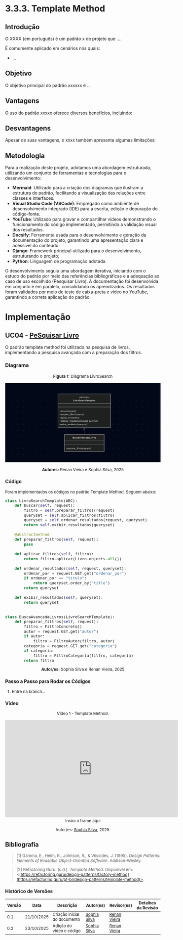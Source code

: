 # 3.3.3. Template Method

## Introdução

O XXXX (em português) é um padrão x de projeto que ....

É comumente aplicado em cenários nos quais:

- ...

## Objetivo

O objetivo principal do padrão xxxxxx é ...


## Vantagens

O uso do padrão xxxxx oferece diversos benefícios, incluindo:


## Desvantagens

Apesar de suas vantagens, o xxxx também apresenta algumas limitações:


## Metodologia

Para a realização deste projeto, adotamos uma abordagem estruturada, utilizando um conjunto de ferramentas e tecnologias para o desenvolvimento:

- **Mermaid**: Utilizado para a criação dos diagramas que ilustram a estrutura do padrão, facilitando a visualização das relações entre classes e interfaces.
- **Visual Studio Code (VSCode)**: Empregado como ambiente de desenvolvimento integrado (IDE) para a escrita, edição e depuração do código-fonte.
- **YouTube**: Utilizado para gravar e compartilhar vídeos demonstrando o funcionamento do código implementado, permitindo a validação visual dos resultados.
- **Docsify**: Ferramenta usada para o desenvolvimento e geração da documentação do projeto, garantindo uma apresentação clara e acessível do conteúdo.
- **Django**: Framework principal utilizado para o desenvolvimento, estruturando o projeto;
- **Python**: Linguagem de programação adotada.

O desenvolvimento seguiu uma abordagem iterativa, iniciando com o estudo do padrão por meio das referências bibliográficas e a adequação ao caso de uso escolhido (Pesquisar Livro). A documentação foi desenvolvida em conjunto e em paralelo, consolidando os aprendizados. Os resultados foram validados por meio de teste de caixa-preta e vídeo no YouTube, garantindo a correta aplicação do padrão.


# Implementação 
## UC04 - [PeSquisar Livro](https://unbarqdsw2025-2-turma01.github.io/2025.2-T01-G5_EuRecomendo_Entrega_02/#/Modelagem/2.3.1.CasosDeUso)

O padrão template method foi utilizado na pesquisa de livros, implementando a pesquisa avançada com a preparação dos filtros.

### Diagrama

<font size="2"><p style="text-align: center"><b>Figura 1:</b> Diagrama LivroSearch</div>

<div style="text-align: center;">

![Diagrama](./assets/templatemethod.png)

</div>

<font size="2"><p style="text-align: center"><b>Autores:</b> Renan Vieira e Sophia Silva, 2025</p></font>

### Código

Foram implementados os códigos no padrão Template Method. Seguem abaixo:

```python
class LivroSearchTemplate(ABC):
    def buscar(self, request):
        filtro = self.preparar_filtros(request)
        queryset = self.aplicar_filtros(filtro)
        queryset = self.ordenar_resultados(request, queryset)
        return self.exibir_resultados(queryset)

    @abstractmethod
    def preparar_filtros(self, request):
        pass

    def aplicar_filtros(self, filtro):
        return filtro.aplicar(Livro.objects.all())

    def ordenar_resultados(self, request, queryset):
        ordenar_por = request.GET.get("ordenar_por")
        if ordenar_por == "titulo":
            return queryset.order_by("title")
        return queryset

    def exibir_resultados(self, queryset):
        return queryset


class BuscaAvancadaLivros(LivroSearchTemplate):
    def preparar_filtros(self, request):
        filtro = FiltroConcreto()
        autor = request.GET.get("autor")
        if autor:
            filtro = FiltroAutor(filtro, autor)
        categoria = request.GET.get("categoria")
        if categoria:
            filtro = FiltroCategoria(filtro, categoria)
        return filtro

```


<font size="2"><p style="text-align: center"><b>Autor/es:</b> Sophia Silva e Renan Vieira, 2025</p></font>

### Passo a Passo para Rodar os Códigos

1. Entre na branch...


### Vídeo

<font size="2"><p style="text-align: center">Vídeo 1 - Template Method.</p></font>

<center>
<iframe width="560" height="315" src="https://www.youtube.com/embed/tLEc12ndrzM?si=gDgAkOyfXhBPqMM7" title="YouTube video player" frameborder="0" allow="accelerometer; autoplay; clipboard-write; encrypted-media; gyroscope; picture-in-picture; web-share" referrerpolicy="strict-origin-when-cross-origin" allowfullscreen></iframe>Insira o frame aqui 
</center>

<font size="2"><p style="text-align: center">Autor/es: [Sophia Silva](https://github.com/sophiassilva), 2025.</p></font>

## Bibliografia

> [1] Gamma, E., Helm, R., Johnson, R., & Vlissides, J. (1995). _Design Patterns: Elements of Reusable Object-Oriented Software_. Addison-Wesley.

> [2] Refactoring Guru. (s.d.). _Template Method_. Disponível em: <[https://refactoring.guru/design-patterns/factory-method](https://refactoring.guru/pt-br/design-patterns/template-method)>.


### Histórico de Versões

| Versão | Data       | Descrição                                                                    | Autor(es)                                                                                        | Revisor(es)                                   | Detalhes da Revisão |
| ------ | ---------- | ---------------------------------------------------------------------------- | ------------------------------------------------------------------------------------------------ | --------------------------------------------- | ------------------- |
| 0.1    | 21/10/2025 | Criação inicial do documento                      | [Sophia Silva](https://github.com/sophiassilva) | [Renan Vieira]() |                     |
| 0.2    | 23/10/2025 | Adição do vídeo e código                   | [Sophia Silva](https://github.com/sophiassilva) | [Renan Vieira]() |                     |
